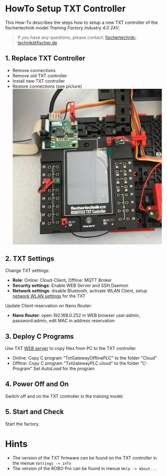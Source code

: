 # HowTo Setup TXT Controller
This How-To describes the steps how to setup a new TXT controller of the fischertechnik model *Training Factory Industry 4.0 24V*.

> If you have any questions, please contact: fischertechnik-technik@fischer.de

## 1. Replace TXT Controller
  - Remove connections
  - Remove old TXT controller
  - Install new TXT controller
  - Restore connections (see picture)
![txt_new](doc/txt_new.png "txt_new")

## 2. TXT Settings
Change TXT settings:
  - **Role**: Online: Cloud-Client, Offline: MQTT Broker
  - **Security settings**: Enable WEB Server and SSH Daemon
  - **Network settings**: disable Bluetooth, activate WLAN Client, setup [network WLAN settings](Network_Config.md) for the TXT
  
Update Client reservation on Nano Router:
  - **Nano Router**: open 192.168.0.252 in WEB browser user:admin, password:admin, edit MAC in address reservation

## 3. Deploy C Programs
Use TXT [WEB server](WEBServer.md) to copy files from PC to the TXT controller
  - Online: Copy C program "TxtGatewayOfflinePLC" to the folder "Cloud"
  - Offline: Copy C program "TxtGatewayPLC.cloud" to the folder "C-Program"
Set *AutoLoad* for the program

## 4. Power Off and On
Switch off and on the TXT controller in the training model.

## 5. Start and Check
Start the factory.

# Hints
- The version of the TXT firmware can be found on the TXT controller in the menue `Settings -> info`
- The version of the ROBO Pro can be found in menue `Help -> About...`
